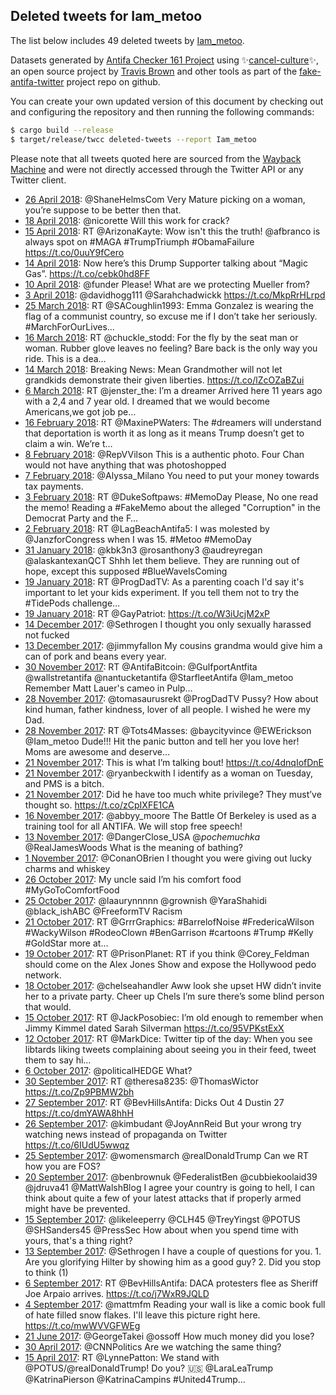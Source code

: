 ## Deleted tweets for Iam_metoo

The list below includes 49 deleted tweets by
[Iam_metoo](https://twitter.com/Iam_metoo).



Datasets generated by [Antifa Checker 161 Project](https://twitter.com/antifacheck161) using ✨[cancel-culture](https://github.com/travisbrown/cancel-culture)✨, an open source project by 
[Travis Brown](https://twitter.com/travisbrown) and other tools as part of the 
[fake-antifa-twitter](https://github.com/antifacheck161/fake-antifa-twitter) project repo on github.

You can create your own updated version of this document by checking out and configuring the
repository and then running the following commands:

```bash
$ cargo build --release
$ target/release/twcc deleted-tweets --report Iam_metoo
```

Please note that all tweets quoted here are sourced from the
[Wayback Machine](https://web.archive.org) and were not directly accessed through the Twitter API or
any Twitter client.

* [26 April 2018](https://web.archive.org/web/20180426040230/https://twitter.com/Iam_metoo/status/989354004617547776): @ShaneHelmsCom Very Mature picking on a woman, you’re suppose to be better then that. <!--989354004617547776-->
* [18 April 2018](https://web.archive.org/web/20180418224156/https://twitter.com/Iam_metoo/status/986736616285900800): @nicorette Will this work for crack? <!--986736616285900800-->
* [15 April 2018](https://web.archive.org/web/20180415023017/https://twitter.com/Iam_metoo/status/985344531003568128): RT @ArizonaKayte: Wow isn't this the truth!  @afbranco is always spot on  #MAGA #TrumpTriumph #ObamaFailure https://t.co/0uuY9fCero <!--985344531003568128-->
* [14 April 2018](https://web.archive.org/web/20180414172521/https://twitter.com/Iam_metoo/status/985207394023198720): Now here’s this Drump Supporter talking about “Magic Gas”. https://t.co/cebk0hd8FF <!--985207394023198720-->
* [10 April 2018](https://web.archive.org/web/20180410165701/https://twitter.com/Iam_metoo/status/983750712243957761): @funder Please! What are we protecting Mueller from? <!--983750712243957761-->
* [ 3 April 2018](https://web.archive.org/web/20180403032839/https://twitter.com/Iam_metoo/status/981010565073113088): @davidhogg111 @Sarahchadwickk  https://t.co/MkpRrHLrpd <!--981010565073113088-->
* [25 March 2018](https://web.archive.org/web/20180325181903/https://twitter.com/Iam_metoo/status/977973150746112002): RT @SACoughlin1993: Emma Gonzalez is wearing the flag of a communist country, so excuse me if I don’t take her seriously. #MarchForOurLives… <!--977973150746112002-->
* [16 March 2018](https://web.archive.org/web/20180316002207/https://twitter.com/Iam_metoo/status/974440640837771265): RT @chuckle_stodd: For the fly by the seat man or woman. Rubber glove leaves no feeling? Bare back is the only way you ride.  This is a dea… <!--974440640837771265-->
* [14 March 2018](https://web.archive.org/web/20180314214908/https://twitter.com/Iam_metoo/status/974039753447346176): Breaking News: Mean Grandmother will not let grandkids demonstrate their given liberties. https://t.co/lZcOZaBZui <!--974039753447346176-->
* [ 6 March 2018](https://web.archive.org/web/20180306172420/https://twitter.com/Iam_metoo/status/971074011403866113): RT @jenster_the: I’m a dreamer  Arrived here 11 years ago with a 2,4 and 7 year old. I dreamed that we would become Americans,we got job pe… <!--971074011403866113-->
* [16 February 2018](https://web.archive.org/web/20180216140529/https://twitter.com/Iam_metoo/status/964500987586207745): RT @MaxinePWaters: The #dreamers will understand that deportation is worth it as long as it means Trump doesn’t get to claim a win. We’re t… <!--964500987586207745-->
* [ 8 February 2018](https://web.archive.org/web/20180208141208/https://twitter.com/Iam_metoo/status/961603558201266176): @RepVVilson This is a authentic photo. Four Chan would not have anything that was photoshopped <!--961603558201266176-->
* [ 7 February 2018](https://web.archive.org/web/20180207124156/https://twitter.com/Iam_metoo/status/961218470770827266): @Alyssa_Milano You need to put your money towards tax payments. <!--961218470770827266-->
* [ 3 February 2018](https://web.archive.org/web/20180203142956/https://twitter.com/Iam_metoo/status/959796098406764549): RT @DukeSoftpaws: #MemoDay Please, No one read the memo! Reading a #FakeMemo about the alleged "Corruption" in the Democrat Party and the F… <!--959796098406764549-->
* [ 2 February 2018](https://web.archive.org/web/20180202203318/https://twitter.com/Iam_metoo/status/959525154735972352): RT @LagBeachAntifa5: I was molested by @JanzforCongress when I was 15. #Metoo #MemoDay <!--959525154735972352-->
* [31 January 2018](https://web.archive.org/web/20180131054352/https://twitter.com/Iam_metoo/status/958576545773256705): @kbk3n3 @rosanthony3 @audreyregan @alaskantexanQCT Shhh let them believe. They are running out of hope, except this supposed #BlueWaveIsComing <!--958576545773256705-->
* [19 January 2018](https://web.archive.org/web/20180119233318/https://twitter.com/Iam_metoo/status/954497023092445186): RT @ProgDadTV: As a parenting coach I'd say it's important to let your kids experiment. If you tell them not to try the #TidePods challenge… <!--954497023092445186-->
* [19 January 2018](https://web.archive.org/web/20180119054031/https://twitter.com/Iam_metoo/status/954227048326877184): RT @GayPatriot: https://t.co/W3iUcjM2xP <!--954227048326877184-->
* [14 December 2017](https://web.archive.org/web/20171214015416/https://twitter.com/Iam_metoo/status/941124147488460800): @Sethrogen I thought you only sexually harassed not fucked <!--941124147488460800-->
* [13 December 2017](https://web.archive.org/web/20171213192206/https://twitter.com/Iam_metoo/status/941025455527944192): @jimmyfallon My cousins grandma would give him a can of pork and beans every year. <!--941025455527944192-->
* [30 November 2017](https://web.archive.org/web/20171130022426/https://twitter.com/Iam_metoo/status/936058309064515585): RT @AntifaBitcoin: @GulfportAntfita @wallstretantifa @nantucketantifa @StarfleetAntifa @Iam_metoo Remember Matt Lauer's cameo in Pulp…  <!--936058309064515585-->
* [28 November 2017](https://web.archive.org/web/20171128203725/https://twitter.com/Iam_metoo/status/935608591607836672): @tomasaurusrekt @ProgDadTV Pussy? How about kind human, father kindness, lover of all people. I wished he were my Dad. <!--935608591607836672-->
* [28 November 2017](https://web.archive.org/web/20171128043227/https://twitter.com/Iam_metoo/status/935365749790642176): RT @Tots4Masses: @baycityvince @EWErickson @Iam_metoo Dude!!! Hit the panic button and tell her you love her!  Moms are awesome and deserve… <!--935365749790642176-->
* [21 November 2017](https://web.archive.org/web/20171121183549/https://twitter.com/Iam_metoo/status/933041274902536193): This is what I’m talking bout! https://t.co/4dnqIofDnE <!--933041274902536193-->
* [21 November 2017](https://web.archive.org/web/20171121161735/https://twitter.com/Iam_metoo/status/933006487353425921): @ryanbeckwith I identify as a woman on Tuesday, and PMS is a bitch. <!--933006487353425921-->
* [21 November 2017](https://web.archive.org/web/20171121005432/https://twitter.com/Iam_metoo/status/932774194198335488): Did he have too much white privilege? They must’ve thought so. https://t.co/zCpIXFE1CA <!--932774194198335488-->
* [16 November 2017](https://web.archive.org/web/20171116033141/https://twitter.com/Iam_metoo/status/931001802962690049): @abbyy_moore The Battle Of Berkeley is used as a training tool for all ANTIFA. We will stop free speech! <!--931001802962690049-->
* [13 November 2017](https://web.archive.org/web/20171113163617/https://twitter.com/Iam_metoo/status/930112090421039104): @DangerClose_USA @_pochemuchka_ @RealJamesWoods What is the meaning of bathing? <!--930112090421039104-->
* [ 1 November 2017](https://web.archive.org/web/20171101020602/https://twitter.com/Iam_metoo/status/925544430446227462): @ConanOBrien I thought you were giving out lucky charms and whiskey <!--925544430446227462-->
* [26 October 2017](https://web.archive.org/web/20171026012138/https://twitter.com/Iam_metoo/status/923358929639354369): My uncle said I’m his comfort food #MyGoToComfortFood <!--923358929639354369-->
* [25 October 2017](https://web.archive.org/web/20171025014500/https://twitter.com/Iam_metoo/status/923002422187900928): @laaurynnnnn @grownish @YaraShahidi @black_ishABC @FreeformTV Racism <!--923002422187900928-->
* [21 October 2017](https://web.archive.org/web/20171021151959/https://twitter.com/Iam_metoo/status/921757968001044480): RT @GrrrGraphics: #BarrelofNoise #FredericaWilson #WackyWilson #RodeoClown #BenGarrison #cartoons #Trump #Kelly #GoldStar more at…  <!--921757968001044480-->
* [19 October 2017](https://web.archive.org/web/20171019110735/https://twitter.com/Iam_metoo/status/920969673734311936): RT @PrisonPlanet: RT if you think @Corey_Feldman should come on the Alex Jones Show and expose the Hollywood pedo network. <!--920969673734311936-->
* [18 October 2017](https://web.archive.org/web/20171018124236/https://twitter.com/Iam_metoo/status/920631197587394563): @chelseahandler Aww look she upset HW didn’t invite her to a private party. Cheer up Chels I’m sure there’s some blind person that would. <!--920631197587394563-->
* [15 October 2017](https://web.archive.org/web/20171015114804/https://twitter.com/Iam_metoo/status/919530310206984192): RT @JackPosobiec: I’m old enough to remember when Jimmy Kimmel dated Sarah Silverman https://t.co/95VPKstExX <!--919530310206984192-->
* [12 October 2017](https://web.archive.org/web/20171012011750/https://twitter.com/Iam_metoo/status/918284543202906112): RT @MarkDice: Twitter tip of the day:  When you see libtards liking tweets complaining about seeing you in their feed, tweet them to say hi… <!--918284543202906112-->
* [ 6 October 2017](https://web.archive.org/web/20171006194000/https://twitter.com/Iam_metoo/status/916387585366396930): @politicalHEDGE What? <!--916387585366396930-->
* [30 September 2017](https://web.archive.org/web/20170930154432/https://twitter.com/Iam_metoo/status/914154001033285632): RT @theresa8235: @ThomasWictor  https://t.co/Zp9PBMW2bh <!--914154001033285632-->
* [27 September 2017](https://web.archive.org/web/20170927210739/https://twitter.com/Iam_metoo/status/913148152387076096): RT @BevHillsAntifa: Dicks Out 4 Dustin 27 https://t.co/dmYAWA8hhH <!--913148152387076096-->
* [26 September 2017](https://web.archive.org/web/20170926130651/https://twitter.com/Iam_metoo/status/912664767256580098): @kimbudant @JoyAnnReid But your wrong try watching news instead of propaganda on Twitter https://t.co/6IUdU5wwqz <!--912664767256580098-->
* [25 September 2017](https://web.archive.org/web/20170925030735/https://twitter.com/Iam_metoo/status/912151568996237313): @womensmarch @realDonaldTrump Can we RT how you are FOS? <!--912151568996237313-->
* [20 September 2017](https://web.archive.org/web/20170920160855/https://twitter.com/Iam_metoo/status/910536258635681792): @benbrownuk @FederalistBen @cubbiekoolaid39 @jdruva41 @MattWalshBlog I agree your country is going to hell, I can think about quite a few of your latest attacks that if properly armed might have be prevented. <!--910536258635681792-->
* [15 September 2017](https://web.archive.org/web/20170915161721/https://twitter.com/Iam_metoo/status/908726441642258434): @likeleeperry @CLH45 @TreyYingst @POTUS @SHSanders45 @PressSec How about when you spend time with yours, that's a thing right? <!--908726441642258434-->
* [13 September 2017](https://web.archive.org/web/20170913040938/https://twitter.com/Iam_metoo/status/907818530002915328): @Sethrogen I have a couple of questions for you. 1. Are you glorifying Hilter by showing him as a good guy? 2. Did you stop to think (1) <!--907818530002915328-->
* [ 6 September 2017](https://web.archive.org/web/20170906211503/https://twitter.com/Iam_metoo/status/905539869484744704): RT @BevHillsAntifa: DACA protesters flee as Sheriff Joe Arpaio arrives. https://t.co/j7WxR9JQLD <!--905539869484744704-->
* [ 4 September 2017](https://web.archive.org/web/20170904205442/https://twitter.com/Iam_metoo/status/904809972508319745): @mattmfm  Reading your wall is like a comic book full of hate filled snow flakes. I'll leave this picture right here. https://t.co/mwWVVGFWEg <!--904809972508319745-->
* [21 June 2017](https://web.archive.org/web/20170621031144/https://twitter.com/Iam_metoo/status/877363378284396544): @GeorgeTakei @ossoff How much money did you lose? <!--877363378284396544-->
* [30 April 2017](https://web.archive.org/web/20170430003132/https://twitter.com/Iam_metoo/status/858478893627576320): @CNNPolitics Are we watching the same thing? <!--858478893627576320-->
* [15 April 2017](https://web.archive.org/web/20170415213956/https://twitter.com/Iam_metoo/status/853362274765090817): RT @LynnePatton: We stand with @POTUS/@realDonaldTrump!  Do you? 🇺🇸 @LaraLeaTrump @KatrinaPierson @KatrinaCampins #United4Trump…  <!--853362274765090817-->
